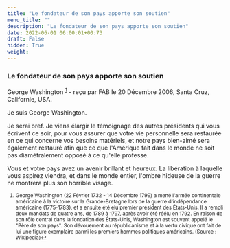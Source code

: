 ```yaml
---
title: "Le fondateur de son pays apporte son soutien"
menu_title: ""
description: "Le fondateur de son pays apporte son soutien"
date: 2022-06-01 06:00:01+00:73
draft: False
hidden: True
weight:
---
```

### Le fondateur de son pays apporte son soutien

George Washington <sup id="a1">[1](#f1)</sup> - reçu par FAB le 20 Décembre 2006, Santa Cruz, Californie, USA.

Je suis George Washington.

Je serai bref. Je viens élargir le témoignage des autres présidents qui vous écrivent ce soir, pour vous assurer que votre vie personnelle sera restaurée en ce qui concerne vos besoins matériels, et notre pays bien-aimé sera également restauré afin que ce que l'Amérique fait dans le monde ne soit pas diamétralement opposé à ce qu'elle professe.

Vous et votre pays avez un avenir brillant et heureux. La libération à laquelle vous aspirez viendra, et dans le monde entier, l'ombre hideuse de la guerre ne montrera plus son horrible visage.
<small>

1. <large id="f1"> George Washington (22 Février 1732 - 14 Décembre 1799) a mené l'armée continentale américaine à la victoire sur la Grande-Bretagne lors de la guerre d'indépendance américaine (1775-1783), et a ensuite été élu premier président des États-Unis. Il a rempli deux mandats de quatre ans, de 1789 à 1797, après avoir été réélu en 1792. En raison de son rôle central dans la fondation des États-Unis, Washington est souvent appelé le "Père de son pays". Son dévouement au républicanisme et à la vertu civique ont fait de lui une figure exemplaire parmi les premiers hommes politiques américains. (Source : Wikipedia)[↩](#a1)

